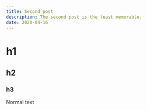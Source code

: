 ```yaml
---
title: Second post
description: The second post is the least memorable.
date: 2020-04-16
---
```


# h1
## h2
### h3

Normal text